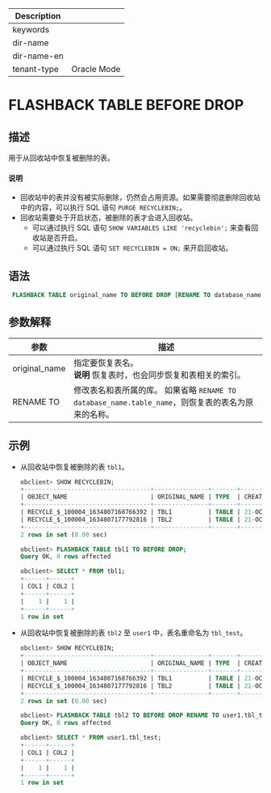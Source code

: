 | Description   |                 |
|---------------|-----------------|
| keywords      |                 |
| dir-name      |                 |
| dir-name-en   |                 |
| tenant-type   | Oracle Mode     |

# FLASHBACK TABLE BEFORE DROP

## 描述

用于从回收站中恢复被删除的表。

  <main id="notice" type='explain'>
    <h4>说明</h4>
    <ul>
    <li>回收站中的表并没有被实际删除，仍然会占用资源。如果需要彻底删除回收站中的内容，可以执行 SQL 语句 <code>PURGE RECYCLEBIN;</code>。</li>
    <li>回收站需要处于开启状态，被删除的表才会进入回收站。
    <ul>
    <li>可以通过执行 SQL 语句 <code>SHOW VARIABLES LIKE 'recyclebin';</code> 来查看回收站是否开启。</li>
    <li>可以通过执行 SQL 语句 <code>SET RECYCLEBIN = ON;</code> 来开启回收站。</li>
    </ul>
    </li>
    </ul>
  </main>

## 语法

```sql
 FLASHBACK TABLE original_name TO BEFORE DROP [RENAME TO database_name.table_name];
```

## 参数解释

|      参数       |                                          描述                                          |
|---------------|--------------------------------------------------------------------------------------|
| original_name | 指定要恢复表名。 <br>**说明**  恢复表时，也会同步恢复和表相关的索引。                 |
| RENAME TO     | 修改表名和表所属的库。 如果省略 `RENAME TO database_name.table_name`，则恢复表的表名为原来的名称。 |

## 示例

* 从回收站中恢复被删除的表 `tbl1`。

  ```sql
  obclient> SHOW RECYCLEBIN;
  +-----------------------------------+---------------+-------+------------------------------+
  | OBJECT_NAME                       | ORIGINAL_NAME | TYPE  | CREATETIME                   |
  +-----------------------------------+---------------+-------+------------------------------+
  | RECYCLE_$_100004_1634807168766392 | TBL1          | TABLE | 21-OCT-21 05.06.08.767109 PM |
  | RECYCLE_$_100004_1634807177792816 | TBL2          | TABLE | 21-OCT-21 05.06.17.791967 PM |
  +-----------------------------------+---------------+-------+------------------------------+
  2 rows in set (0.00 sec)

  obclient> FLASHBACK TABLE tbl1 TO BEFORE DROP;
  Query OK, 0 rows affected

  obclient> SELECT * FROM tbl1;
  +------+------+
  | COL1 | COL2 |
  +------+------+
  |    1 |    1 |
  +------+------+
  1 row in set
  ```

* 从回收站中恢复被删除的表 `tbl2` 至 `user1` 中，表名重命名为 `tbl_test`。

  ```sql
  obclient> SHOW RECYCLEBIN;
  +-----------------------------------+---------------+-------+------------------------------+
  | OBJECT_NAME                       | ORIGINAL_NAME | TYPE  | CREATETIME                   |
  +-----------------------------------+---------------+-------+------------------------------+
  | RECYCLE_$_100004_1634807168766392 | TBL1          | TABLE | 21-OCT-21 05.06.08.767109 PM |
  | RECYCLE_$_100004_1634807177792816 | TBL2          | TABLE | 21-OCT-21 05.06.17.791967 PM |
  +-----------------------------------+---------------+-------+------------------------------+
  2 rows in set (0.00 sec)

  obclient> FLASHBACK TABLE tbl2 TO BEFORE DROP RENAME TO user1.tbl_test;
  Query OK, 0 rows affected

  obclient> SELECT * FROM user1.tbl_test;
  +------+------+
  | COL1 | COL2 |
  +------+------+
  |    1 |    1 |
  +------+------+
  1 row in set
  ```
